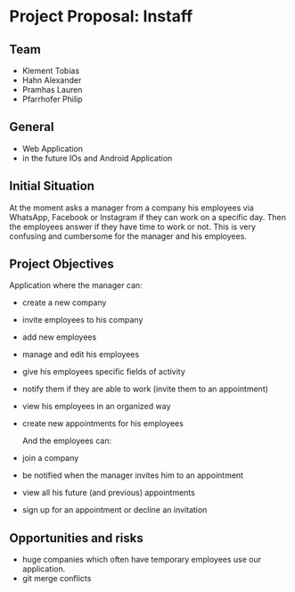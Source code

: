 # Project Proposal: Instaff

## Team

* Klement Tobias
* Hahn Alexander
* Pramhas Lauren
* Pfarrhofer Philip

## General

* Web Application
* in the future IOs and Android Application

## Initial Situation

At the moment asks a manager from a company his employees via WhatsApp, Facebook or Instagram if they can work on a specific day. 
Then the employees answer if they have time to work or not. This is very confusing and cumbersome for the manager and his employees.

## Project Objectives

 Application where the manager can:
* create a new company
* invite employees to his company
* add new employees
* manage and edit his employees
* give his employees specific fields of activity
* notify them if they are able to work (invite them to an appointment)
* view his employees in an organized way
* create new appointments for his employees

  And the employees can:
* join a company
* be notified when the manager invites him to an appointment
* view all his future (and previous) appointments
* sign up for an appointment or decline an invitation

## Opportunities and risks

* huge companies which often have temporary employees use our application.
* git merge conflicts
